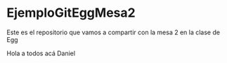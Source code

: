 # EjemploGitEggMesa2
Este es el repositorio que vamos a compartir con la mesa 2 en la clase de Egg

Hola a todos acá Daniel
